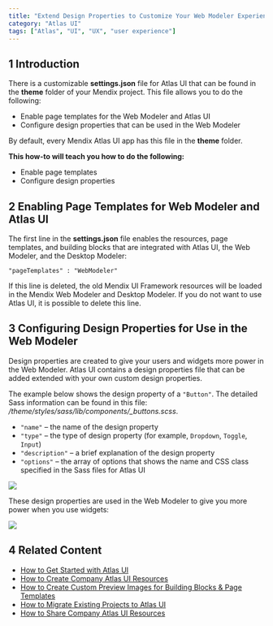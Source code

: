 ```yaml
---
title: "Extend Design Properties to Customize Your Web Modeler Experience"
category: "Atlas UI"
tags: ["Atlas", "UI", "UX", "user experience"]
---
```


## 1 Introduction

There is a customizable **settings.json** file for Atlas UI that can be found in the **theme** folder of your Mendix project. This file allows you to do the following:

* Enable page templates for the Web Modeler and Atlas UI
* Configure design properties that can be used in the Web Modeler

By default, every Mendix Atlas UI app has this file in the **theme** folder.

**This how-to will teach you how to do the following:**

* Enable page templates
* Configure design properties

## 2 Enabling Page Templates for Web Modeler and Atlas UI

The first line in the **settings.json** file enables the resources, page templates, and building blocks that are integrated with Atlas UI, the Web Modeler, and the Desktop Modeler:

 ```"pageTemplates" : "WebModeler"```

If this line is deleted, the old Mendix UI Framework resources will be loaded in the Mendix Web Modeler and Desktop Modeler. If you do not want to use Atlas UI, it is possible to delete this line.

## 3 Configuring Design Properties for Use in the Web Modeler

Design properties are created to give your users and widgets more power in the Web Modeler. Atlas UI contains a design properties file that can be added extended with your own custom design properties.

The example below shows the design property of a `"Button"`. The detailed Sass information can be found in this file: */theme/styles/sass/lib/components/_buttons.scss*.

* `"name"` – the name of the design property
* `"type"` – the type of design property (for example, `Dropdown`, `Toggle`, `Input`)
* `"description"` – a brief explanation of the design property
* `"options"` – the array of options that shows the name and CSS class specified in the Sass files for Atlas UI

![](attachments/howto/extend_settings.png)

These design properties are used in the Web Modeler to give you more power when you use widgets:

![](attachments/howto/extend_settings_in_wm.png)

## 4 Related Content

* [How to Get Started with Atlas UI](get-started-with-atlasui)
* [How to Create Company Atlas UI Resources](create-company-atlas-ui-resources)
* [How to Create Custom Preview Images for Building Blocks & Page Templates](create-custom-preview-images-for-building-blocks-and-page-templates)
* [How to Migrate Existing Projects to Atlas UI](migrate-existing-projects-to-atlasui)
* [How to Share Company Atlas UI Resources](share-company-atlas-ui-resources)